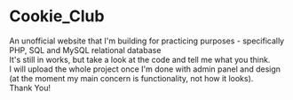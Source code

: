 # Cookie_Club
An unofficial website that I'm building for practicing purposes - specifically PHP, SQL and MySQL relational database <br>
It's still in works, but take a look at the code and tell me what you think. <br>
I will upload the whole project once I'm done with admin panel and design (at the moment my main concern is functionality, not how it looks). <br>
Thank You!
